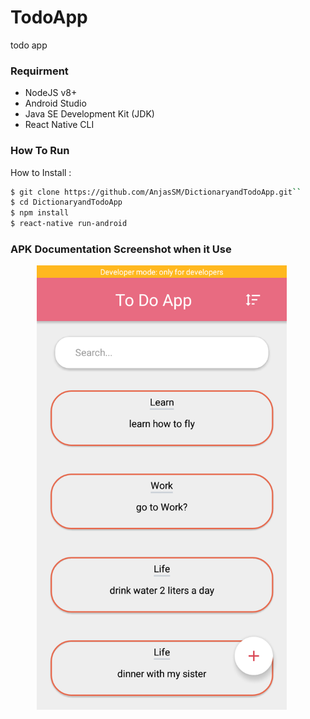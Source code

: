 # TodoApp
todo app

### Requirment

- NodeJS v8+
- Android Studio
- Java SE Development Kit (JDK)
- React Native CLI

### How To Run

How to Install :

```sh
$ git clone https://github.com/AnjasSM/DictionaryandTodoApp.git`` 
$ cd DictionaryandTodoApp 
$ npm install
$ react-native run-android
```

### APK Documentation Screenshot when it Use

<p align="center">
    <img src="https://raw.githubusercontent.com/AnjasSM/DictionaryandTodoApp/master/src/Assets/Dummy/Screenshot_2019-07-19-16-19-04-17.png" width=400 align="center" style="margin-right:20px"/>
</p>

